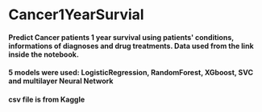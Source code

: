 # Cancer1YearSurvial
#### Predict Cancer patients 1 year survival using patients' conditions, informations of diagnoses and drug treatments. Data used from the link inside the notebook.
#### 5 models were used: LogisticRegression, RandomForest, XGboost, SVC and multilayer Neural Network
#### csv file is from Kaggle
